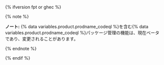{% ifversion fpt or ghec %}

{% note %}

**ノート:** {% data variables.product.prodname_codeql %}を含む{% data variables.product.prodname_codeql %}パッケージ管理の機能は、現在ベータであり、変更されることがあります。

{% endnote %}

{% endif %}
